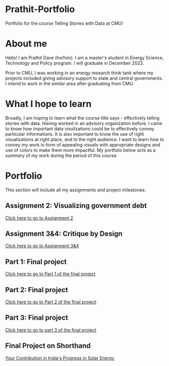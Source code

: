 # Prathit-Portfolio
Portfolio for the course Telling Stories with Data at CMU!

# About me 
Hello! I am Prathit Dave (he/him). I am a master's student in Energy Science, Technology and Policy program. I will graduate in December 2022. 

Prior to CMU, I was working in an energy research think tank where my projects included giving advisory support to state and central governments. I intend to work in the similar area after graduating from CMU.

# What I hope to learn
Broadly, I am hoping to learn what the course title says - effectively telling stories with data. Having worked in an advisory organization before, I came to know how important data visulizations could be to effectively convey particular informations. It is also important to know the use of right visualizations at right place, and to the right audience. I want to learn how to convey my work in form of appealing visuals with appropriate designs and use of colors to make them more impactful. My portfolio below acts as a summary of my work during the period of this course:

# Portfolio
This section will include all my assignments and project milestones:

## Assignment 2: Visualizing government debt

[Click here to go to Assignment 2](TSWD2.md)

## Assignment 3&4: Critique by Design

[Click here to go to Assignment 3&4](TSDW3&4.md)

## Part 1: Final project

[Click here to go to Part 1 of the final project](part1finalproject.md)

## Part 2: Final project

[Click here to go to Part 2 of the final project](part2finalproject.md)

## Part 3: Final project

[Click here to go to part 3 of the final project](part3finalproject.md)

## Final Project on Shorthand

[Your Contribution in India's Progress in Solar Energy](https://carnegiemellon.shorthandstories.com/India-s-solar-energy-progress/index.html)

